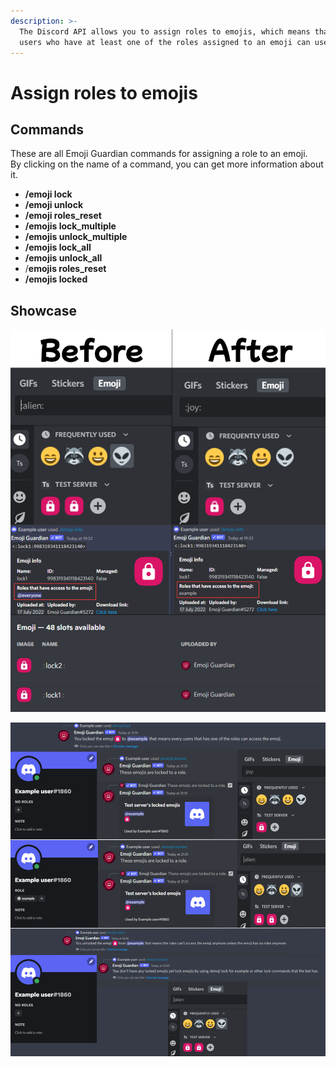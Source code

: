 ```yaml
---
description: >-
  The Discord API allows you to assign roles to emojis, which means that only
  users who have at least one of the roles assigned to an emoji can use it.
---
```


# Assign roles to emojis

## Commands

These are all Emoji Guardian commands for assigning a role to an emoji.\
By clicking on the name of a command, you can get more information about it.

* **/emoji lock**
* **/emoji unlock**
* **/emoji roles\_reset**
* **/emojis lock\_multiple**
* **/emojis  unlock\_multiple**
* **/emojis lock\_all**
* **/emojis unlock\_all**
* /**emojis roles\_reset**
* **/emojis locked**

## Showcase

![](<../../.gitbook/assets/Frame 1.png>)

![](<../../.gitbook/assets/Frame 2.png>)
